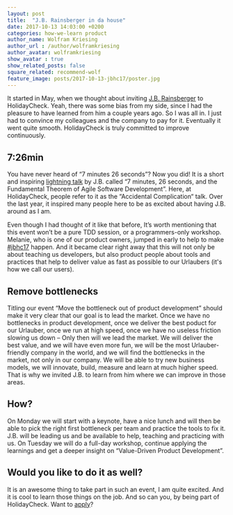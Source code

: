 ```yaml
---
layout: post
title:  "J.B. Rainsberger in da house"
date: 2017-10-13 14:03:00 +0200
categories: how-we-learn product 
author_name: Wolfram Kriesing
author_url : /author/wolframkriesing
author_avatar: wolframkriesing
show_avatar : true
show_related_posts: false
square_related: recommend-wolf
feature_image: posts/2017-10-13-jbhc17/poster.jpg
---
```


It started in May, when we thought about inviting [J.B. Rainsberger][jbrains] to HolidayCheck. Yeah, there was some bias from my side, since I had the pleasure to have learned from him a couple years ago. So I was all in. I just had to convince my colleagues and the company to pay for it. Eventually it went quite smooth. HolidayCheck is truly committed to improve continuously.

[jbrains]: https://twitter.com/jbrains

## 7:26min

You have never heard of “7 minutes 26 seconds”? Now you did! It is a short and inspiring [lightning talk][7-26-talk] by J.B. called “7 minutes, 26 seconds, and the Fundamental Theorem of Agile Software Development”. Here, at HolidayCheck, people refer to it as the “Accidental Complication“ talk. Over the last year, it inspired many people here to be as excited about having J.B. around as I am.

Even though I had thought of it like that before, It’s worth mentioning that this event won’t be a pure TDD session, or a programmers-only workshop. Melanie, who is one of our product owners, jumped in early to help to make [#jbhc17][jbhc17] happen. And it became clear right away that this will not only be about teaching us developers, but also product people about tools and practices that help to deliver value as fast as possible to our Urlaubers (it's how we call our users).

[7-26-talk]: https://vimeo.com/79106557
[jbhc17]: https://twitter.com/search?q=%23jbhc17&src=typd

## Remove bottlenecks

Titling our event “Move the bottleneck out of product development” should make it very clear that our goal is to lead the market.
Once we have no bottlenecks in product development, once we deliver the best poduct for our Urlauber, once we run at high speed, once we have no useless friction slowing us down – Only then will we lead the market. We will deliver the best value, and we will have even more fun, we will be the most Urlauber-friendly company in the world, and we will find the bottlenecks in the market, not only in our company. We will be able to try new business models, we will innovate, build, measure and learn at much higher speed.
That is why we invited J.B. to learn from him where we can improve in those areas.

## How?

On Monday we will start with a keynote, have a nice lunch and will then be able to pick the right first bottleneck per team and practice the tools to fix it. J.B. will be leading us and be available to help, teaching and practicing with us.
On Tuesday we will do a full-day workshop, continue applying the learnings and get a deeper insight on “Value-Driven Product Development”.

## Would you like to do it as well?

It is an awesome thing to take part in such an event, I am quite excited. And it is cool to learn those things on the job. And so can you, by being part of HolidayCheck. Want to [apply]?

[apply]: http://careers.holidaycheck.com/

